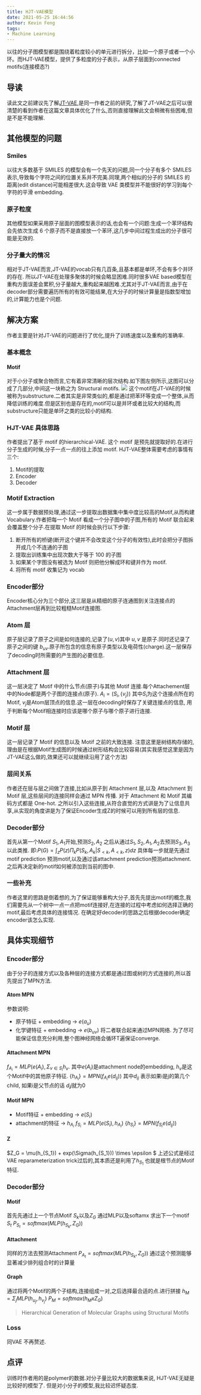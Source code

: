 ```yaml
---
title: HJT-VAE模型
date: 2021-05-25 16:44:56
author: Kevin Feng
tags:
- Machine Learning
---
```

以往的分子图模型都是围绕着粒度较小的单元进行拆分，比如一个原子或者一个小环。而HJT-VAE模型，提供了多粒度的分子表示，从原子层面到connected motifs(连接模态?)
<!--more-->
## 导读
读此文之前建议先了解[JT-VAE](https://kevinvfeng.github.io/2021/06/02/JT-VAE/),是同一作者之前的研究,了解了JT-VAE之后可以很清楚的看到作者在这篇文章具体优化了什么,否则直接理解此文会稍微有些困难,但是不是不能理解.

## 其他模型的问题
### Smiles
以往大多数基于 SMILES 的模型会有一个先天的问题,同一个分子有多个 SMILES 表示,导致每个字符之间的位置关系并不完美.同理,两个相似的分子的 SMILES 的距离(edit distance)可能相差很大.这会导致 VAE 类模型并不能很好的学习到每个字符的平滑 embedding. 
### 原子粒度
其他模型如果采用原子层面的图模型表示的话,也会有一个问题:生成一个苯环结构会先依次生成 6 个原子而不是直接放一个苯环,这几步中间过程生成出的分子很可能是无效的.
### 分子量大的情况
相对于JT-VAE而言,JT-VAE的vocab只有几百条,且基本都是单环,不会有多个并环的存在. 所以JT-VAE在处理多聚体的时候会略显困难.同时很多VAE based模型在重构方面误差会累积,分子量越大,重构起来越困难.尤其对于JT-VAE而言,由于在decoder部分需要遍历所有的有效可能结果,在大分子的时候计算量是指数型增加的,计算能力也是个问题.

## 解决方案
作者主要是针对JT-VAE的问题进行了优化,提升了训练速度以及重构的准确率.
### 基本概念
#### Motif
对于小分子或聚合物而言,它有着非常清晰的层次结构.如下图左侧所示,这图可以分成了几部分,中间这一块称之为 Structural motifs.
![](HJT-VAE/hjt-vae-1.png)
这个motif在JT-VAE的时候被称为substructure.二者其实是非常类似的,都是通过把苯环等变成一个整体,从而降低训练的难度.但是区别也是存在的,motif可以是并环或者比较大的结构,而substructure只能是单环之类的比较小的结构.
### HJT-VAE 具体思路
作者提出了基于 motif 的hierarchical-VAE. 这个 motif 是预先就提取好的.在进行分子生成的时候,分子一点一点的往上添加 motif.
HJT-VAE整体需要考虑的事情有三个:
1. Motif的提取
2. Encoder
3. Decoder
### Motif Extraction
这一步属于数据预处理,通过这一步提取出数据集中集中度比较高的Motif,从而构建Vocabulary.作者把每一个 Motif 看成一个分子图中的子图,所有的 Motif 联合起来会覆盖整个分子.在提取 Motif 的时候会执行以下步骤:
1. 断开所有的桥键(断开这个键并不会改变这个分子的有效性),此时会把分子图拆开成几个不连通的子图
2. 提取出训练集中出现次数大于等于 100 的子图
3. 如果某个字图没有被选为 Motif 则把他分解成环和键并作为 motif.
4. 将所有 motif 收集记为 vocab
### Encoder部分
Encoder核心分为三个部分,这三层是从精细的原子连通图到关注连接点的Attachment层再到比较粗糙Motif连接图.
### Atom 层
原子层记录了原子之间是如何连接的,记录了$(u,v)$其中 $u,v$ 是原子.同时还记录了原子之间的键 $b_{uv}$.原子所包含的信息有原子类型以及电荷性(charge).这一层保存了decoding时所需要的产生图的必要信息.
### Attachment 层
这一层决定了 Motif 中的什么节点(原子)与其他 Motif 连接.每个Attachement层中的Node都是两个子图的连接点(原子). $A_i = (S_i,\{v_j\})$ 其中$S_i$为这个连接点所在的Motif, ${v_j}$是Atom层顶点的信息.这一层在decoding时保存了关键连接点的信息, 用于判断每个Motif相连接时应该是哪个原子与哪个原子进行连接.
### Motif 层
这一层记录了 Motif 的信息以及 Motif 之前的大致连接.
注意这里是树结构存储的,理由是在根据Motif生成图的时候通过树形结构会比较容易(其实我感觉这里是因为JT-VAE这么做的,效果还可以就继续沿用了这个方法)
### 层间关系
作者还在层与层之间做了连接,比如从原子到 Attachment 层,以及 Attachment 到 Motif 层,这些层间的连接同样会通过 MPN 传播. 对于 Attachment 和 Motif 其编码方式都是 One-hot. 之所以引入这些连接,从符合直觉的方式讲是为了让信息共享,从实现的角度讲是为了保证Encoder生成Z的时候可以用到所有层的信息.
### Decoder部分
首先从第一个Motif $S_1,A_1$开始,预测$S_2,A_2$ 之后从通过$S_1,S_2,A_1,A_2$去预测$S_3,A_3$以此类推.
即:$P(G) = \int_zP(z)\Pi_kP(S_k,A_k|S_{<k},A_{<k},z)dz$
具体每一步就是先通过motif prediction 预测motif,以及通过该attachment prediction预测attachment. 之后再决定新的motif如何被添加到当前的图中.
### 一些补充
作者这里的思路是倒着想的,为了保证能够重构大分子,首先先提出motif的概念,我们需要先从一个树中一点一点把motif连接好,在连接的过程中考虑如何选择正确的motif,最后考虑具体的连接情况. 在确定好decoder的思路之后根据decoder确定encoder该怎么实现.
## 具体实现细节
### Encoder部分
由于分子的连接方式以及各种层的连接方式都是通过图或树的方式连接的,所以首先提出了MPN方法.
#### Atom MPN
参数说明:
- 原子特征 + embedding -> $e(a_u)$
- 化学键特征 + embedding -> $e(b_{uv})$
将二者联合起来通过MPN网络. 为了尽可能保证信息充分利用,整个图神经网络会循环T遍保证converge.
####  Attachment MPN
$f_{A_i} = MLP(e(A_i),\Sigma_{v\in S_i}h_v$.
其中$e(A_i)$是attachment node的embedding, $h_v$是这个Motif中的其他原子特征.
$\{h_{A_i}\} = MPN({f_{A_i}{e(d_{ij})}})$
其中$d_{ij}$ 表示如果i是j的第几个child, 如果i是父节点的话 $d_ij$就为0
#### Motif MPN
- Motif特征 + embedding -> $e(S_i)$
- attachment的特征 -> $h_{A_i}$
$f_{S_i} = MLP(e(S_i),h_{A_i})$
$\{h_{S_i}\} = MPN({f_{S_i}{e(d_{ij})}})$
#### Z
$Z_G = \mu(h_{S_1}) + exp(\Sigma(h_{S_1})) \times \epsilon 
$
上述公式是经过VAE reparameterization trick过后的,其本质还是利用了$h_{S_1}$ 也就是根节点的Motif特征.

### Decoder部分
#### Motif 
首先先通过上一个节点Motif $S_k$以及$Z_G$ 通过MLP以及softamx 求出下一个motif $S_t$
$P_{S_t} = softmax(MLP(h_{S_k}, Z_G))$
#### Attachment 
同样的方法去预测Attachment
$P_{A_t} = softmax(MLP(h_{S_k}, Z_G))$
通过这个预测能够显著减少排列组合时的计算量
#### Graph
通过将两个Motif的两个子结构,连接组成一对,之后选择最合适的点.进行拼接
$h_M = \Sigma_j MLP(h_{u_j},h_{v_j})$
$P_M = softmax(h_M x Z_G)$
> Hierarchical Generation of Molecular Graphs using Structural Motifs
### Loss
同VAE 不再赘述.

## 点评
训练时作者用的是polymer的数据.对分子量比较大的数据集来说, HJT-VAE无疑是比较好的模型了. 但是对小分子的模型,我比较迟怀疑态度.